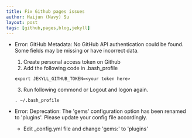 ```yaml
---
title: Fix Github pages issues
author: Haijun (Navy) Su
layout: post
tags: [github,pages,blog,jekyll]
---
```

* Error: GitHub Metadata: No GitHub API authentication could be found. Some fields may be missing or have incorrect data.
    1. Create personal access token on Github
    2. Add the following code in .bash_profile
    ~~~
    export JEKYLL_GITHUB_TOKEN=<your token here>
    ~~~
    3. Run following commond or Logout and logon again.
    ~~~
    . ~/.bash_profile
    ~~~

* Error: Deprecation: The 'gems' configuration option has been renamed to 'plugins'. Please update your config file accordingly.
    * Edit _config.yml file and change 'gems:' to 'plugins'
